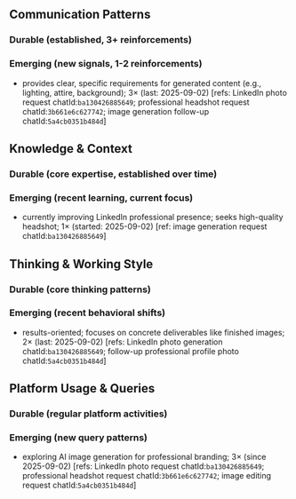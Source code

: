 ## Communication Patterns
### Durable (established, 3+ reinforcements)

### Emerging (new signals, 1-2 reinforcements)
- provides clear, specific requirements for generated content (e.g., lighting, attire, background); 3× (last: 2025-09-02) [refs: LinkedIn photo request chatId:`ba130426885649`; professional headshot request chatId:`3b661e6c627742`; image generation follow-up chatId:`5a4cb0351b484d`]

## Knowledge & Context
### Durable (core expertise, established over time)

### Emerging (recent learning, current focus)
- currently improving LinkedIn professional presence; seeks high-quality headshot; 1× (started: 2025-09-02) [ref: image generation request chatId:`ba130426885649`]

## Thinking & Working Style
### Durable (core thinking patterns)

### Emerging (recent behavioral shifts)
- results-oriented; focuses on concrete deliverables like finished images; 2× (last: 2025-09-02) [refs: LinkedIn photo generation chatId:`ba130426885649`; follow-up professional profile photo chatId:`5a4cb0351b484d`]

## Platform Usage & Queries
### Durable (regular platform activities)

### Emerging (new query patterns)
- exploring AI image generation for professional branding; 3× (since 2025-09-02) [refs: LinkedIn photo request chatId:`ba130426885649`; professional headshot request chatId:`3b661e6c627742`; image editing request chatId:`5a4cb0351b484d`]